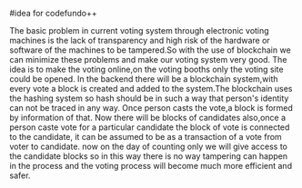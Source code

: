 #idea for codefundo++

The basic problem in current voting system through electronic voting machines is the lack of transparency and high risk of the hardware or software of the machines to be tampered.So with the use of blockchain we can minimize these problems and make our voting system very good.
The idea is to make the voting online,on the voting booths only the voting site could be opened.
In the backend there will be a blockchain system,with every vote a block is created and added to the system.The blockchain uses the hashing system so hash should be in such a way that person's identity can not be traced in any way.
Once person casts the vote,a block is formed by information of that.
Now there will be blocks of candidates also,once a person caste vote for a particular candidate the block of vote is connected to the candidate, it can be assumed to be as a transaction of a vote from voter to candidate.
now on the day of counting only we will give access to the candidate blocks so in this way there is no way tampering can happen in the process and the voting process will become much more efficient and safer.
